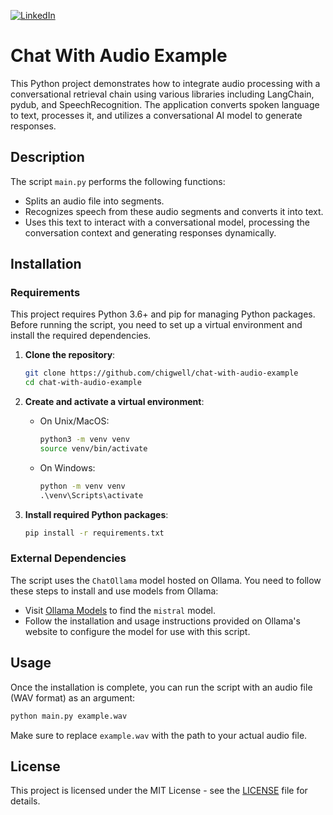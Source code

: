 [![LinkedIn](https://img.shields.io/badge/LinkedIn-blue)](https://www.linkedin.com/in/eugene-evstafev-716669181/)

# Chat With Audio Example

This Python project demonstrates how to integrate audio processing with a conversational retrieval chain using various libraries including LangChain, pydub, and SpeechRecognition. The application converts spoken language to text, processes it, and utilizes a conversational AI model to generate responses.

## Description

The script `main.py` performs the following functions:
- Splits an audio file into segments.
- Recognizes speech from these audio segments and converts it into text.
- Uses this text to interact with a conversational model, processing the conversation context and generating responses dynamically.

## Installation

### Requirements

This project requires Python 3.6+ and pip for managing Python packages. Before running the script, you need to set up a virtual environment and install the required dependencies.

1. **Clone the repository**:
   ```bash
   git clone https://github.com/chigwell/chat-with-audio-example
   cd chat-with-audio-example
   ```

2. **Create and activate a virtual environment**:
   - On Unix/MacOS:
     ```bash
     python3 -m venv venv
     source venv/bin/activate
     ```
   - On Windows:
     ```cmd
     python -m venv venv
     .\venv\Scripts\activate
     ```

3. **Install required Python packages**:
   ```bash
   pip install -r requirements.txt
   ```

### External Dependencies

The script uses the `ChatOllama` model hosted on Ollama. You need to follow these steps to install and use models from Ollama:

- Visit [Ollama Models](https://ollama.com/library/mistral) to find the `mistral` model.
- Follow the installation and usage instructions provided on Ollama's website to configure the model for use with this script.

## Usage

Once the installation is complete, you can run the script with an audio file (WAV format) as an argument:

```bash
python main.py example.wav
```

Make sure to replace `example.wav` with the path to your actual audio file.

## License

This project is licensed under the MIT License - see the [LICENSE](LICENSE) file for details.
